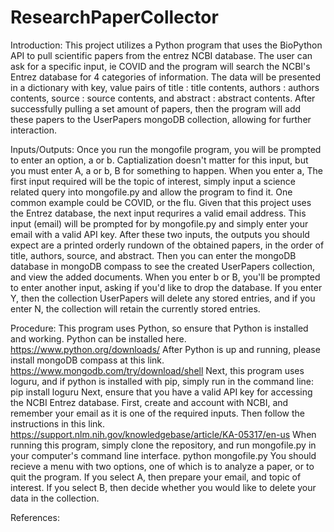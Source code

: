 # ResearchPaperCollector

Introduction:
  This project utilizes a Python program that uses the BioPython API to pull scientific papers from the entrez NCBI database. The user can ask for a specific input, ie COVID and the program will search the NCBI's Entrez database for 4 categories of information. The data will be presented in a dictionary with key, value pairs of title : title contents, authors : authors contents, source : source contents, and abstract : abstract contents. After successfully pulling a set amount of papers, then the program will add these papers to the UserPapers mongoDB collection, allowing for further interaction.

Inputs/Outputs:
  Once you run the mongofile program, you will be prompted to enter an option, a or b. Captialization doesn't matter for this input, but you must enter A, a or b, B for something to happen. 
When you enter a, The first  input required will be the topic of interest, simply input a science related query into mongofile.py and allow the program to find it. One common example could be COVID, or the flu.
Given that this project uses the Entrez database, the next input requrires a valid email address. This input (email) will be prompted for by mongofile.py and simply enter your email with a valid API key. 
After these two inputs, the outputs you should expect are a printed orderly rundown of the obtained papers, in the order of title, authors, source, and abstract. Then you can enter the mongoDB database in mongoDB compass to see the created UserPapers collection,
and view the added documents.
When you enter b or B, you'll be prompted to enter another input, asking if you'd like to drop the database. If you enter Y, then the collection UserPapers will delete any stored entries, and if you enter N, the collection will retain the currently stored entries. 

Procedure:
  This program uses Python, so ensure that Python is installed and working. Python can be installed here.
  https://www.python.org/downloads/
  After Python is up and running, please install mongoDB compass at this link.
  https://www.mongodb.com/try/download/shell
  Next, this program uses loguru, and if python is installed with pip, simply run in the command line:
  pip install loguru
  Next, ensure that you have a valid API key for accessing the NCBI Entrez database. First, create and account with NCBI, and remember your email as it is one of the required inputs. 
  Then follow the instructions in this link.
  https://support.nlm.nih.gov/knowledgebase/article/KA-05317/en-us
  When running this program, simply clone the repository, and run mongofile.py in your computer's command line interface. 
  python mongofile.py
  You should recieve a menu with two options, one of which is to analyze a paper, or to quit the program.
  If you select A, then prepare your email, and topic of interest. If you select B, then decide whether you would like to delete your data in the collection.
  
  

References:
  
